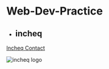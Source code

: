 # Web-Dev-Practice
+ ## incheq

[Incheq Contact](https://www.incheq.co/contact "Incheq's ContactPage")


![incheq logo](https://uploads-ssl.webflow.com/6411205aa4059e3917a059f4/6423aa8c94136e5f1a736a1f_logo-colour.svg "Incheq")
